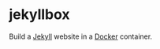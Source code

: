 # jekyllbox

Build a [Jekyll] website in a [Docker] container.

[Jekyll]: https://jekyllrb.com/
[Docker]: https://www.docker.com/resources/what-container
